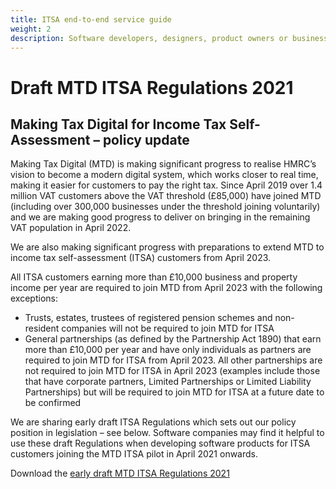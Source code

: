 ```yaml
---
title: ITSA end-to-end service guide
weight: 2
description: Software developers, designers, product owners or business analysts. Integrate your software with the Income Tax API for Making Tax Digital.
---
```


# Draft MTD ITSA Regulations 2021

## Making Tax Digital for Income Tax Self-Assessment – policy update

Making Tax Digital (MTD) is making significant progress to realise HMRC’s vision to become a modern digital system, which works closer to real time, making it easier for customers to pay the right tax.  Since April 2019 over 1.4 million VAT customers above the VAT threshold (£85,000) have joined MTD (including over 300,000 businesses under the threshold joining voluntarily) and we are making good progress to deliver on bringing in the remaining VAT population in April 2022. 

We are also making significant progress with preparations to extend MTD to income tax self-assessment (ITSA) customers from April 2023.  

All ITSA customers earning more than £10,000 business and property income per year are required to join MTD from April 2023 with the following exceptions:

* Trusts, estates, trustees of registered pension schemes and non-resident companies will not be required to join MTD for ITSA
* General partnerships (as defined by the Partnership Act 1890) that earn more than £10,000 per year and have only individuals as partners are required to join MTD for ITSA from April 2023. All other partnerships are not required to join MTD for ITSA in April 2023 (examples include those that have corporate partners, Limited Partnerships or Limited Liability Partnerships) but will be required to join MTD for ITSA at a future date to be confirmed

We are sharing early draft ITSA Regulations which sets out our policy position in legislation – see below.  Software companies may find it helpful to use these draft Regulations when developing software products for ITSA customers joining the MTD ITSA pilot in April 2021 onwards. 

Download the <a href="/guides/income-tax-mtd-end-to-end-service-guide/documentation/early-draft-MTD-ITSA-regulations-2021.doc">early draft MTD ITSA Regulations 2021</a>

